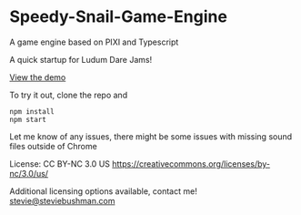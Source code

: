 # Speedy-Snail-Game-Engine

A game engine based on PIXI and Typescript

A quick startup for Ludum Dare Jams!


[View the demo](https://jam.steviebushman.com/ludum-dare-start)


To try it out, clone the repo and

```
npm install
npm start
```

Let me know of any issues, there might be some issues with missing sound files outside of Chrome

License:
CC BY-NC 3.0 US
https://creativecommons.org/licenses/by-nc/3.0/us/


Additional licensing options available, contact me! stevie@steviebushman.com

